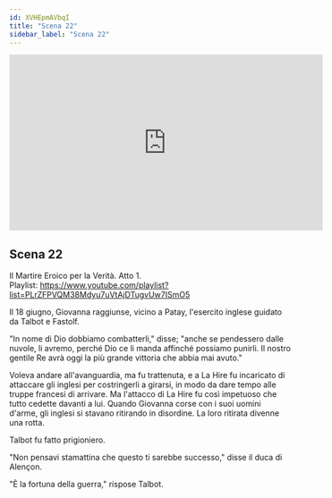 ```yaml
---
id: XVHEpmAVbqI
title: "Scena 22"
sidebar_label: "Scena 22"
---
```


<div class="video-float-container">
  <iframe
    width="560"
    height="315"
    src="https://www.youtube.com/embed/XVHEpmAVbqI"
    title="YouTube video player"
    frameborder="0"
    allow="accelerometer; autoplay; clipboard-write; encrypted-media; gyroscope; picture-in-picture; web-share"
    referrerpolicy="strict-origin-when-cross-origin"
    allowfullscreen
  ></iframe>
</div>

## Scena 22

Il Martire Eroico per la Verità. Atto 1.   
Playlist: https://www.youtube.com/playlist?list=PLrZFPVQM38Mdyu7uVtAjDTugvUw7ISmO5 

Il 18 giugno, Giovanna raggiunse, vicino a Patay, l'esercito inglese guidato da Talbot e Fastolf.

"In nome di Dio dobbiamo combatterli," disse; "anche se pendessero dalle nuvole, li avremo, perché Dio ce li manda affinché possiamo punirli. Il nostro gentile Re avrà oggi la più grande vittoria che abbia mai avuto."

Voleva andare all'avanguardia, ma fu trattenuta, e a La Hire fu incaricato di attaccare gli inglesi per costringerli a girarsi, in modo da dare tempo alle truppe francesi di arrivare. Ma l'attacco di La Hire fu così impetuoso che tutto cedette davanti a lui. Quando Giovanna corse con i suoi uomini d'arme, gli inglesi si stavano ritirando in disordine. La loro ritirata divenne una rotta.

Talbot fu fatto prigioniero.

"Non pensavi stamattina che questo ti sarebbe successo," disse il duca di Alençon.

"È la fortuna della guerra," rispose Talbot.
